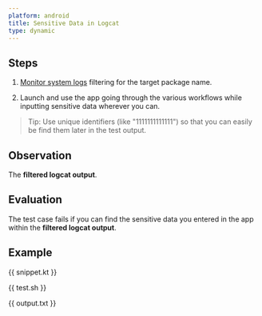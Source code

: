 ```yaml
---
platform: android
title: Sensitive Data in Logcat
type: dynamic
---
```


## Steps

1. [Monitor system logs](https://mas.owasp.org/MASTG/techniques/android/MASTG-TECH-0009/) filtering for the target package name.

2. Launch and use the app going through the various workflows while inputting sensitive data wherever you can.

> Tip: Use unique identifiers (like "1111111111111") so that you can easily be find them later in the test output.

## Observation

The **filtered logcat output**.

## Evaluation

The test case fails if you can find the sensitive data you entered in the app within the **filtered logcat output**.

## Example

{{ snippet.kt }}

{{ test.sh }}

{{ output.txt }}
